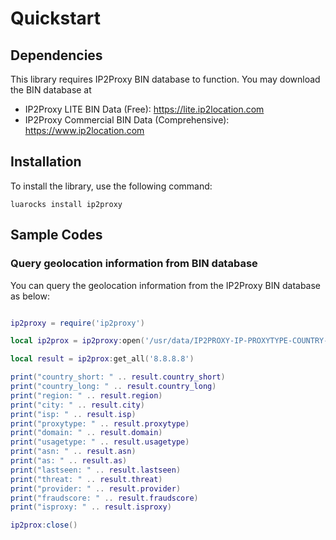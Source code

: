 # Quickstart

## Dependencies

This library requires IP2Proxy BIN database to function. You may download the BIN database at

-   IP2Proxy LITE BIN Data (Free): <https://lite.ip2location.com>
-   IP2Proxy Commercial BIN Data (Comprehensive):
    <https://www.ip2location.com>

## Installation

To install the library, use the following command:

```
luarocks install ip2proxy
```

## Sample Codes

### Query geolocation information from BIN database

You can query the geolocation information from the IP2Proxy BIN database as below:

```lua

ip2proxy = require('ip2proxy')

local ip2prox = ip2proxy:open('/usr/data/IP2PROXY-IP-PROXYTYPE-COUNTRY-REGION-CITY-ISP-DOMAIN-USAGETYPE-ASN-LASTSEEN-THREAT-RESIDENTIAL-PROVIDER-FRAUDSCORE.BIN')

local result = ip2prox:get_all('8.8.8.8')

print("country_short: " .. result.country_short)
print("country_long: " .. result.country_long)
print("region: " .. result.region)
print("city: " .. result.city)
print("isp: " .. result.isp)
print("proxytype: " .. result.proxytype)
print("domain: " .. result.domain)
print("usagetype: " .. result.usagetype)
print("asn: " .. result.asn)
print("as: " .. result.as)
print("lastseen: " .. result.lastseen)
print("threat: " .. result.threat)
print("provider: " .. result.provider)
print("fraudscore: " .. result.fraudscore)
print("isproxy: " .. result.isproxy)

ip2prox:close()
```